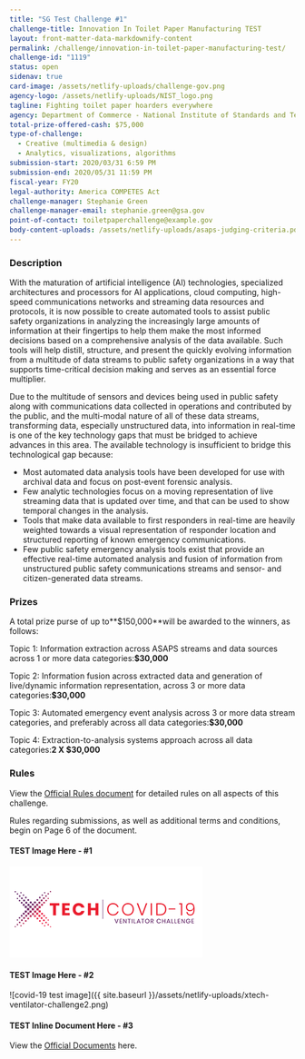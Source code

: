 ```yaml
---
title: "SG Test Challenge #1"
challenge-title: Innovation In Toilet Paper Manufacturing TEST
layout: front-matter-data-markdownify-content
permalink: /challenge/innovation-in-toilet-paper-manufacturing-test/
challenge-id: "1119"
status: open
sidenav: true
card-image: /assets/netlify-uploads/challenge-gov.png
agency-logo: /assets/netlify-uploads/NIST_logo.png
tagline: Fighting toilet paper hoarders everywhere
agency: Department of Commerce - National Institute of Standards and Technology
total-prize-offered-cash: $75,000
type-of-challenge:
  - Creative (multimedia & design)
  - Analytics, visualizations, algorithms
submission-start: 2020/03/31 6:59 PM
submission-end: 2020/05/31 11:59 PM
fiscal-year: FY20
legal-authority: America COMPETES Act
challenge-manager: Stephanie Green
challenge-manager-email: stephanie.green@gsa.gov
point-of-contact: toiletpaperchallenge@example.gov
body-content-uploads: /assets/netlify-uploads/asaps-judging-criteria.pdf
---
```

### Description

With the maturation of artificial intelligence (AI) technologies, specialized architectures and processors for AI applications, cloud computing, high-speed communications networks and streaming data resources and protocols, it is now possible to create automated tools to assist public safety organizations in analyzing the increasingly large amounts of information at their fingertips to help them make the most informed decisions based on a comprehensive analysis of the data available. Such tools will help distill, structure, and present the quickly evolving information from a multitude of data streams to public safety organizations in a way that supports time-critical decision making and serves as an essential force multiplier.

Due to the multitude of sensors and devices being used in public safety along with communications data collected in operations and contributed by the public, and the multi-modal nature of all of these data streams, transforming data, especially unstructured data, into information in real-time is one of the key technology gaps that must be bridged to achieve advances in this area. The available technology is insufficient to bridge this technological gap because:

* Most automated data analysis tools have been developed for use with archival data and focus on post-event forensic analysis.
* Few analytic technologies focus on a moving representation of live streaming data that is updated over time, and that can be used to show temporal changes in the analysis.
* Tools that make data available to first responders in real-time are heavily weighted towards a visual representation of responder location and structured reporting of known emergency communications.
* Few public safety emergency analysis tools exist that provide an effective real-time automated analysis and fusion of information from unstructured public safety communications streams and sensor- and citizen-generated data streams.

### Prizes

A total prize purse of up to**$150,000**will be awarded to the winners, as follows:

Topic 1: Information extraction across ASAPS streams and data sources across 1 or more data categories:**$30,000**

Topic 2: Information fusion across extracted data and generation of live/dynamic information representation, across 3 or more data categories:**$30,000**

Topic 3: Automated emergency event analysis across 3 or more data stream categories, and preferably across all data categories:**$30,000**

Topic 4: Extraction-to-analysis systems approach across all data categories:**2 X $30,000**

### **Rules**

View the [Official Rules document](/assets/netlify-uploads/3.2-oio-rules-asaps-contest-1-final-.pdf) for detailed rules on all aspects of this challenge.

Rules regarding submissions, as well as additional terms and conditions, begin on Page 6 of the document.

#### TEST Image Here - #1

![covid-19 test image](/assets/netlify-uploads/xtech-ventilator-challenge2.png)

#### TEST Image Here - #2

![covid-19 test image]({{ site.baseurl }}/assets/netlify-uploads/xtech-ventilator-challenge2.png)

#### TEST Inline Document Here - #3

View the [Official Documents](<{{ site.baseurl }}/assets/netlify-uploads/asaps-judging-criteria.pdf>) here.